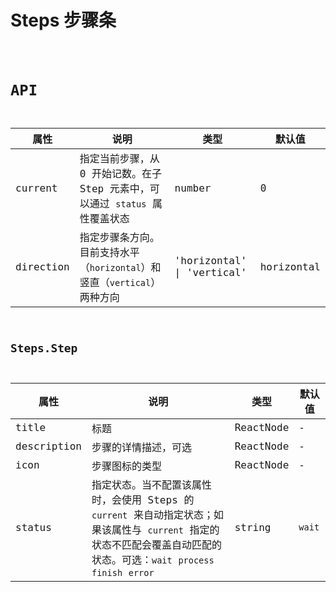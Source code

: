 # Steps 步骤条

<code src="./demos/index.tsx" />

# API

| 属性      | 说明                                                                          | 类型                       | 默认值     |
| --------- | ----------------------------------------------------------------------------- | -------------------------- | ---------- |
| current   | 指定当前步骤，从 0 开始记数。在子 Step 元素中，可以通过 `status` 属性覆盖状态 | number                     | 0          |
| direction | 指定步骤条方向。目前支持水平（`horizontal`）和竖直（`vertical`）两种方向      | 'horizontal' \| 'vertical' | horizontal |

## Steps.Step

| 属性        | 说明                                                                                                                                                                       | 类型      | 默认值 |
| ----------- | -------------------------------------------------------------------------------------------------------------------------------------------------------------------------- | --------- | ------ |
| title       | 标题                                                                                                                                                                       | ReactNode | -      |
| description | 步骤的详情描述，可选                                                                                                                                                       | ReactNode | -      |
| icon        | 步骤图标的类型                                                                                                                                                             | ReactNode | -      |
| status      | 指定状态。当不配置该属性时，会使用 Steps 的 `current` 来自动指定状态；如果该属性与 `current` 指定的状态不匹配会覆盖自动匹配的状态。可选：`wait` `process` `finish` `error` | string    | `wait` |
